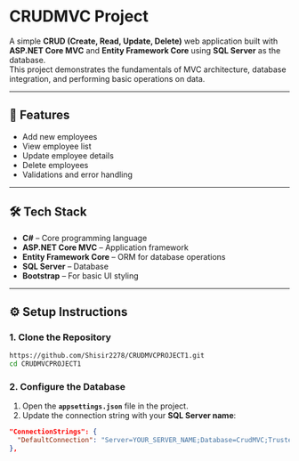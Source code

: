 # CRUDMVC Project

A simple **CRUD (Create, Read, Update, Delete)** web application built with **ASP.NET Core MVC** and **Entity Framework Core** using **SQL Server** as the database.  
This project demonstrates the fundamentals of MVC architecture, database integration, and performing basic operations on data.

---

## 🚀 Features
- Add new employees  
- View employee list  
- Update employee details  
- Delete employees  
- Validations and error handling  

---

## 🛠️ Tech Stack
- **C#** – Core programming language  
- **ASP.NET Core MVC** – Application framework  
- **Entity Framework Core** – ORM for database operations  
- **SQL Server** – Database  
- **Bootstrap** – For basic UI styling 

---

## ⚙️ Setup Instructions

### 1. Clone the Repository
```bash
https://github.com/Shisir2278/CRUDMVCPROJECT1.git
cd CRUDMVCPROJECT1
```

### 2. Configure the Database

1. Open the **`appsettings.json`** file in the project.  
2. Update the connection string with your **SQL Server name**:

```json
"ConnectionStrings": {
  "DefaultConnection": "Server=YOUR_SERVER_NAME;Database=CrudMVC;Trusted_Connection=True;MultipleActiveResultSets=true"
},
```

